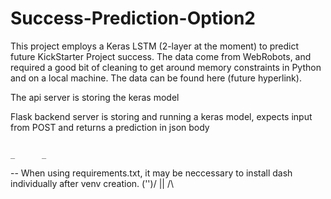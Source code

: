 # Success-Prediction-Option2

This project employs a Keras LSTM (2-layer at the moment) to predict future KickStarter Project success.  The data come from WebRobots, and required a good bit of cleaning to get around memory constraints in Python and on a local machine.  The data can be found here (future hyperlink).  

The api server is storing the keras model

Flask backend server is storing and running a keras model, expects input from POST and returns a prediction in json body

																									  _      _
-- When using requirements.txt, it may be neccessary to install dash individually after venv creation. \('')/
																										 ||
																										 /\
